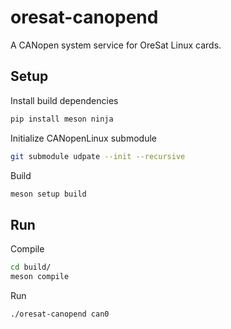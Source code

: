 # oresat-canopend

A CANopen system service for OreSat Linux cards.

## Setup

Install build dependencies

```bash
pip install meson ninja
```

Initialize CANopenLinux submodule

```bash
git submodule udpate --init --recursive
```

Build

```bash
meson setup build
```

## Run

Compile

```bash
cd build/
meson compile
```

Run

```bash
./oresat-canopend can0
```
